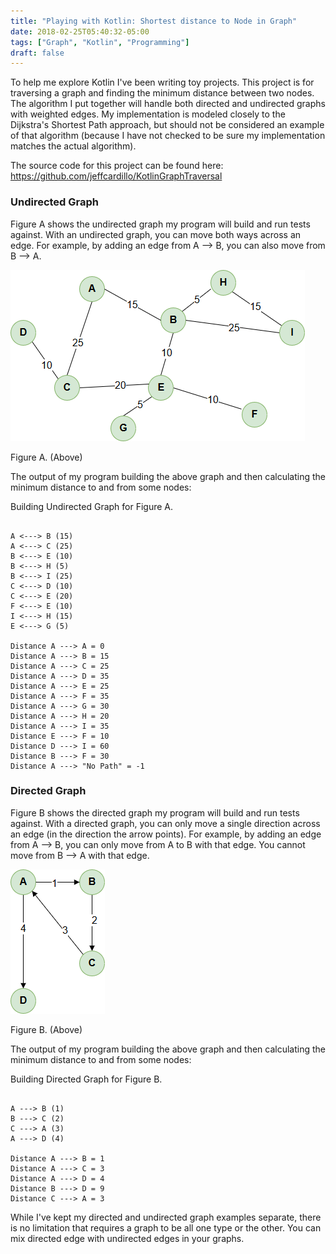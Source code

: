 ```yaml
---
title: "Playing with Kotlin: Shortest distance to Node in Graph"
date: 2018-02-25T05:40:32-05:00
tags: ["Graph", "Kotlin", "Programming"]
draft: false
---
```


To help me explore Kotlin I've been writing toy projects. This project is for traversing a graph and finding the minimum distance between two nodes. The algorithm I put together will handle both directed and undirected graphs with weighted edges. My implementation is modeled closely to the Dijkstra's Shortest Path approach, but should not be considered an example of that algorithm (because I have not checked to be sure my implementation matches the actual algorithm).

The source code for this project can be found here: https://github.com/jeffcardillo/KotlinGraphTraversal

### Undirected Graph

Figure A shows the undirected graph my program will build and run tests against. With an undirected graph, you can move both ways across an edge. For example, by adding an edge from A --> B, you can also move from B --> A.

![Image of undirected graph](https://raw.githubusercontent.com/jeffcardillo/KotlinGraphTraversal/master/docs/media/figure_a_undirected_graph.png)

Figure A. (Above)

The output of my program building the above graph and then calculating the minimum distance to and from some nodes:

Building Undirected Graph for Figure A.
```

A <---> B (15) 
A <---> C (25) 
B <---> E (10) 
B <---> H (5) 
B <---> I (25) 
C <---> D (10) 
C <---> E (20) 
F <---> E (10) 
I <---> H (15) 
E <---> G (5)

Distance A ---> A = 0 
Distance A ---> B = 15
Distance A ---> C = 25
Distance A ---> D = 35
Distance A ---> E = 25
Distance A ---> F = 35
Distance A ---> G = 30
Distance A ---> H = 20
Distance A ---> I = 35
Distance E ---> F = 10
Distance D ---> I = 60
Distance B ---> F = 30
Distance A ---> "No Path" = -1
```

### Directed Graph

Figure B shows the directed graph my program will build and run tests against. With a directed graph, you can only move a single direction across an edge (in the direction the arrow points). For example, by adding an edge from A --> B, you can only move from A to B with that edge. You cannot move from B --> A with that edge.

![Image of directed graph](https://raw.githubusercontent.com/jeffcardillo/KotlinGraphTraversal/master/docs/media/figure_b_directed_graph.png)

Figure B. (Above)

The output of my program building the above graph and then calculating the minimum distance to and from some nodes:

Building Directed Graph for Figure B.
```

A ---> B (1)
B ---> C (2)
C ---> A (3)
A ---> D (4)

Distance A ---> B = 1
Distance A ---> C = 3
Distance A ---> D = 4
Distance B ---> D = 9
Distance C ---> A = 3
```

While I've kept my directed and undirected graph examples separate, there is no limitation that requires a graph to be all one type or the other. You can mix directed edge with undirected edges in your graphs.